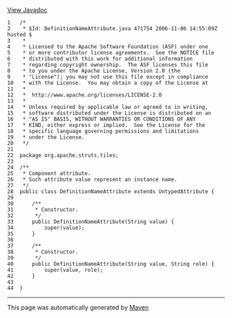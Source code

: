 [View Javadoc](../../../../../apidocs/org/apache/struts/tiles/DefinitionNameAttribute.html.md)


    1   /*
    2    * $Id: DefinitionNameAttribute.java 471754 2006-11-06 14:55:09Z husted $
    3    *
    4    * Licensed to the Apache Software Foundation (ASF) under one
    5    * or more contributor license agreements.  See the NOTICE file
    6    * distributed with this work for additional information
    7    * regarding copyright ownership.  The ASF licenses this file
    8    * to you under the Apache License, Version 2.0 (the
    9    * "License"); you may not use this file except in compliance
    10   * with the License.  You may obtain a copy of the License at
    11   *
    12   *  http://www.apache.org/licenses/LICENSE-2.0
    13   *
    14   * Unless required by applicable law or agreed to in writing,
    15   * software distributed under the License is distributed on an
    16   * "AS IS" BASIS, WITHOUT WARRANTIES OR CONDITIONS OF ANY
    17   * KIND, either express or implied.  See the License for the
    18   * specific language governing permissions and limitations
    19   * under the License.
    20   */
    21  
    22  package org.apache.struts.tiles;
    23  
    24  /**
    25   * Component attribute.
    26   * Such attribute value represent an instance name.
    27   */
    28  public class DefinitionNameAttribute extends UntypedAttribute {
    29  
    30      /**
    31       * Constructor.
    32       */
    33      public DefinitionNameAttribute(String value) {
    34          super(value);
    35      }
    36  
    37      /**
    38       * Constructor.
    39       */
    40      public DefinitionNameAttribute(String value, String role) {
    41          super(value, role);
    42      }
    43  
    44  }

------------------------------------------------------------------------

This page was automatically generated by [Maven](http://maven.apache.org/)
